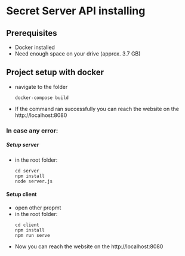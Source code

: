 # Secret Server API installing

## Prerequisites
- Docker installed
- Need enough space on your drive (approx. 3.7 GB)

## Project setup with docker
- navigate to the folder
   ```
   docker-compose build
   ```
- If the command ran successfully you can reach the website on the http://localhost:8080

### In case any error:
##### Setup server
   - in the root folder:
      ```
      cd server
      npm install
      node server.js
      ```

#### Setup client
   - open other propmt
   - in the root folder:
      ```
      cd client
      npm install
      npm run serve
      ```
   - Now you can reach the website on the http://localhost:8080
